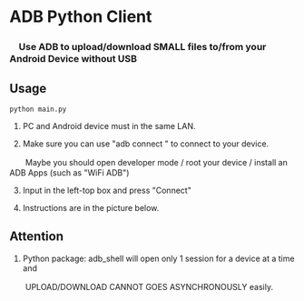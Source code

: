 # ADB Python Client
### 　Use ADB to upload/download SMALL files to/from your Android Device without USB

## Usage
```
python main.py
```

1. PC and Android device must in the same LAN.

2. Make sure you can use "adb connect <Android IP>" to connect to your device.

　　Maybe you should open developer mode / root your device / install an ADB Apps (such as "WiFi ADB")

3. Input <Android IP> in the left-top box and press "Connect"

4. Instructions are in the picture below.

## Attention

1. Python package: adb_shell will open only 1 session for a device at a time and 

　　UPLOAD/DOWNLOAD CANNOT GOES ASYNCHRONOUSLY easily.

